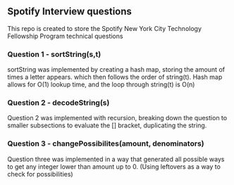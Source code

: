 ## Spotify Interview questions

This repo is created to store the Spotify New York City Technology Fellowship Program technical questions

### Question 1 - sortString(s,t)

sortString was implemented by creating a hash map, storing the amount of times a letter appears. which then follows the order of string(t).
Hash map allows for O(1) lookup time, and the loop through string(t) is O(n)

### Question 2 - decodeString(s)

Question 2 was implemented with recursion, breaking down the question to smaller subsections to evaluate the [] bracket, duplicating the string.

### Question 3 - changePossibilites(amount, denominators)

Question three was implemented in a way that generated all possible ways to get any integer lower than amount up to 0. (Using leftovers as a way to check for possibilities)
